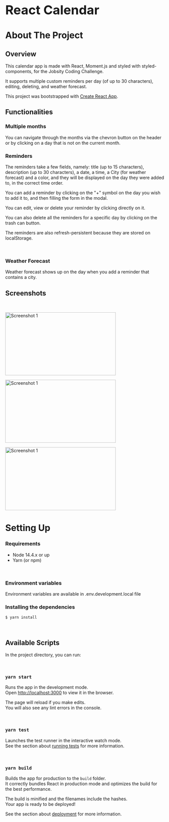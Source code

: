 <div style="font-size:20px">
  <h1>React Calendar</h1>
</div>

# About The Project

## Overview

This calendar app is made with React, Moment.js and styled with styled-components, for the Jobsity Coding Challenge.

It supports multiple custom reminders per day (of up to 30 characters), editing, deleting, and weather forecast.

This project was bootstrapped with [Create React App](https://github.com/facebook/create-react-app).

## Functionalities

### Multiple months

You can navigate through the months via the chevron button on the header or by clicking on a day that is not on the current month.

### Reminders

The reminders take a few fields, namely: title (up to 15 characters), description (up to 30 characters), a date, a time, a City (for weather forecast) and a color, and they will be displayed on the day they were added to, in the correct time order.

You can add a reminder by clicking on the "+" symbol on the day you wish to add it to, and then filling the form in the modal.

You can edit, view or delete your reminder by clicking directly on it.

You can also delete all the reminders for a specific day by clicking on the trash can button.

The reminders are also refresh-persistent because they are stored on localStorage.

<br/>

### Weather Forecast

Weather forecast shows up on the day when you add a reminder that contains a city.

## Screenshots

<br/>

<img src="https://i.imgur.com/cMAcJyu.png" alt="Screenshot 1"
width="350"
height="200">

<img src="https://i.imgur.com/BFbkv1U.png" alt="Screenshot 1"
width="350"
height="200">

<img src="https://i.imgur.com/KdncbIa.png" alt="Screenshot 1"
width="350"
height="200">

# Setting Up

### Requirements

- Node 14.4.x or up
- Yarn (or npm)

 <br/>

### Environment variables

Environment variables are available in .env.development.local file

### Installing the dependencies

```
$ yarn install
```

<br/>

## Available Scripts

In the project directory, you can run:

 <br/> 
 
### `yarn start`

Runs the app in the development mode.\
Open [http://localhost:3000](http://localhost:3000) to view it in the browser.

The page will reload if you make edits.\
You will also see any lint errors in the console.

 <br/>

### `yarn test`

Launches the test runner in the interactive watch mode.\
See the section about [running tests](https://facebook.github.io/create-react-app/docs/running-tests) for more information.

 <br/>

### `yarn build`

Builds the app for production to the `build` folder.\
It correctly bundles React in production mode and optimizes the build for the best performance.

The build is minified and the filenames include the hashes.\
Your app is ready to be deployed!

See the section about [deployment](https://facebook.github.io/create-react-app/docs/deployment) for more information.
